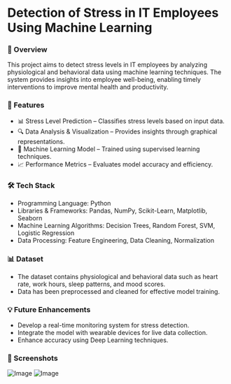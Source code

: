 # Detection of Stress in IT Employees Using Machine Learning
### 🚀 Overview
This project aims to detect stress levels in IT employees by analyzing physiological and behavioral data using machine learning techniques. The system provides insights into employee well-being, enabling timely interventions to improve mental health and productivity.
### 🌟 Features
- 📊 Stress Level Prediction – Classifies stress levels based on input data.
- 🔍 Data Analysis & Visualization – Provides insights through graphical representations.
- 🤖 Machine Learning Model – Trained using supervised learning techniques.
- 📈 Performance Metrics – Evaluates model accuracy and efficiency.
### 🛠 Tech Stack
- Programming Language: Python
- Libraries & Frameworks: Pandas, NumPy, Scikit-Learn, Matplotlib, Seaborn
- Machine Learning Algorithms: Decision Trees, Random Forest, SVM, Logistic Regression
- Data Processing: Feature Engineering, Data Cleaning, Normalization
### 📊 Dataset
- The dataset contains physiological and behavioral data such as heart rate, work hours, sleep patterns, and mood scores.
- Data has been preprocessed and cleaned for effective model training.
### 💡 Future Enhancements
- Develop a real-time monitoring system for stress detection.
- Integrate the model with wearable devices for live data collection.
- Enhance accuracy using Deep Learning techniques.
### 📸 Screenshots
![Image](https://github.com/user-attachments/assets/4014a7c1-0767-43cd-90ae-ea8b1377020f)
![Image](https://github.com/user-attachments/assets/8f3a5486-89d7-4402-a382-1b94d364c79b)
